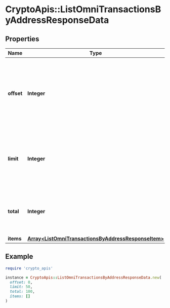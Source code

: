 # CryptoApis::ListOmniTransactionsByAddressResponseData

## Properties

| Name | Type | Description | Notes |
| ---- | ---- | ----------- | ----- |
| **offset** | **Integer** | The starting index of the response items, i.e. where the response should start listing the returned items. |  |
| **limit** | **Integer** | Defines how many items should be returned in the response per page basis. |  |
| **total** | **Integer** | Defines the total number of items returned in the response. |  |
| **items** | [**Array&lt;ListOmniTransactionsByAddressResponseItem&gt;**](ListOmniTransactionsByAddressResponseItem.md) |  |  |

## Example

```ruby
require 'crypto_apis'

instance = CryptoApis::ListOmniTransactionsByAddressResponseData.new(
  offset: 0,
  limit: 50,
  total: 100,
  items: []
)
```

